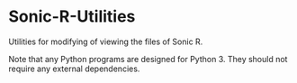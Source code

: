 Sonic-R-Utilities
=================

Utilities for modifying of viewing the files of Sonic R.

Note that any Python programs are designed for Python 3. They should not require any external dependencies.